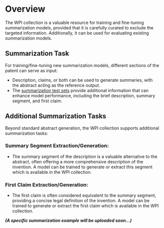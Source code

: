 # Overview
The WPI collection is a valuable resource for training and fine-tuning summarization models, provided that it is carefully curated to exclude the targeted information. Additionally, it can be used for evaluating existing summarization models.

## Summarization Task
For training/fine-tuning new summarization models, different sections of the patent can serve as input:
- Description, claims, or both can be used to generate summaries, with the abstract acting as the reference output.
- The [summarization test sets](https://github.com/cs1msa/WPIplus/tree/main/Ground%20Truths/Summarization) provide additional information that can enhance model performance, including the brief description, summary segment, and first claim.

## Additional Summarization Tasks

Beyond standard abstract generation, the WPI collection supports additional summarization tasks:
### Summary Segment Extraction/Generation:
- The summary segment of the description is a valuable alternative to the abstract, often offering a more comprehensive description of the invention. A model can be trained to generate or extract this segment which is available in the WPI collection.
### First Claim Extraction/Generation:
- The first claim is often considered equivalent to the summary segment, providing a concise legal definition of the invention. A model can be trained to generate or extract the first claim which is available in the WPI collection.

**_(A specific summarization example will be uploaded soon...)_**
